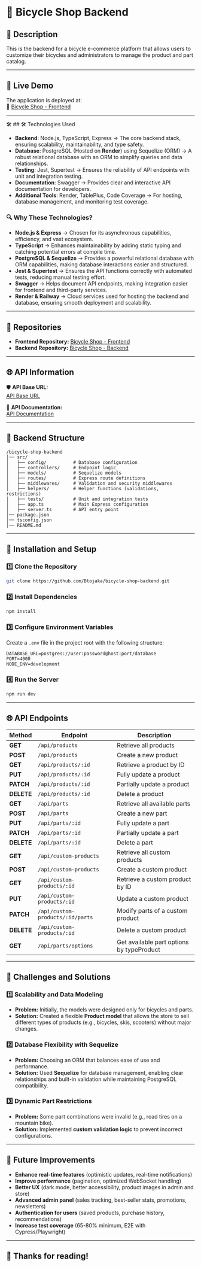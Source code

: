 # 🚴 Bicycle Shop Backend

## 📌 Description

This is the backend for a bicycle e-commerce platform that allows users to customize their bicycles and administrators to manage the product and part catalog.

---

## 🚀 Live Demo

The application is deployed at:  
🔗 [Bicycle Shop - Frontend](https://btojaka.github.io/bicycle-shop-frontend/)

---

🛠 ## 🛠 Technologies Used

- **Backend**: Node.js, TypeScript, Express → The core backend stack, ensuring scalability, maintainability, and type safety.
- **Database**: PostgreSQL (Hosted on **Render**) using Sequelize (ORM) → A robust relational database with an ORM to simplify queries and data relationships.
- **Testing**: Jest, Supertest → Ensures the reliability of API endpoints with unit and integration testing.
- **Documentation**: Swagger → Provides clear and interactive API documentation for developers.
- **Additional Tools**: Render, TablePlus, Code Coverage → For hosting, database management, and monitoring test coverage.

### 🔍 Why These Technologies?

- **Node.js & Express** → Chosen for its asynchronous capabilities, efficiency, and vast ecosystem.
- **TypeScript** → Enhances maintainability by adding static typing and catching potential errors at compile time.
- **PostgreSQL & Sequelize** → Provides a powerful relational database with ORM capabilities, making database interactions easier and structured.
- **Jest & Supertest** → Ensures the API functions correctly with automated tests, reducing manual testing effort.
- **Swagger** → Helps document API endpoints, making integration easier for frontend and third-party services.
- **Render & Railway** → Cloud services used for hosting the backend and database, ensuring smooth deployment and scalability.

---

## 🔗 Repositories

- **Frontend Repository:** [Bicycle Shop - Frontend](https://github.com/Btojaka/bicycle-shop-frontend)
- **Backend Repository:** [Bicycle Shop - Backend](https://github.com/Btojaka/bicycle-shop-backend)

---

## 🌐 API Information

🛡️ **API Base URL:**  
[API Base URL](https://bicycle-shop-backend-jqz7.onrender.com/api/products)

📝 **API Documentation:**  
[API Documentation](https://bicycle-shop-backend-jqz7.onrender.com/docs)

---

## 📁 Backend Structure

```
/bicycle-shop-backend
│── src/
│   ├── config/          # Database configuration
│   ├── controllers/     # Endpoint logic
│   ├── models/          # Sequelize models
│   ├── routes/          # Express route definitions
│   ├── middlewares/     # Validation and security middlewares
│   ├── helpers/         # Helper functions (validations, restrictions)
│   ├── tests/           # Unit and integration tests
│   ├── app.ts           # Main Express configuration
│   ├── server.ts        # API entry point
│── package.json
│── tsconfig.json
│── README.md
```

---

## 🚀 Installation and Setup

### **1️⃣ Clone the Repository**

```bash
git clone https://github.com/Btojaka/bicycle-shop-backend.git
```

### **2️⃣ Install Dependencies**

```bash
npm install
```

### **3️⃣ Configure Environment Variables**

Create a `.env` file in the project root with the following structure:

```
DATABASE_URL=postgres://user:password@host:port/database
PORT=4000
NODE_ENV=development
```

### **4️⃣ Run the Server**

```bash
npm run dev
```

---

## 🌐 API Endpoints

| Method     | Endpoint                         | Description                               |
| ---------- | -------------------------------- | ----------------------------------------- |
| **GET**    | `/api/products`                  | Retrieve all products                     |
| **POST**   | `/api/products`                  | Create a new product                      |
| **GET**    | `/api/products/:id`              | Retrieve a product by ID                  |
| **PUT**    | `/api/products/:id`              | Fully update a product                    |
| **PATCH**  | `/api/products/:id`              | Partially update a product                |
| **DELETE** | `/api/products/:id`              | Delete a product                          |
| **GET**    | `/api/parts`                     | Retrieve all available parts              |
| **POST**   | `/api/parts`                     | Create a new part                         |
| **PUT**    | `/api/parts/:id`                 | Fully update a part                       |
| **PATCH**  | `/api/parts/:id`                 | Partially update a part                   |
| **DELETE** | `/api/parts/:id`                 | Delete a part                             |
| **GET**    | `/api/custom-products`           | Retrieve all custom products              |
| **POST**   | `/api/custom-products`           | Create a custom product                   |
| **GET**    | `/api/custom-products/:id`       | Retrieve a custom product by ID           |
| **PUT**    | `/api/custom-products/:id`       | Update a custom product                   |
| **PATCH**  | `/api/custom-products/:id/parts` | Modify parts of a custom product          |
| **DELETE** | `/api/custom-products/:id`       | Delete a custom product                   |
| **GET**    | `/api/parts/options`             | Get available part options by typeProduct |

---

## 🎯 Challenges and Solutions

### **1️⃣ Scalability and Data Modeling**

- **Problem:** Initially, the models were designed only for bicycles and parts.
- **Solution:** Created a flexible **Product model** that allows the store to sell different types of products (e.g., bicycles, skis, scooters) without major changes.

### **2️⃣ Database Flexibility with Sequelize**

- **Problem:** Choosing an ORM that balances ease of use and performance.
- **Solution:** Used **Sequelize** for database management, enabling clear relationships and built-in validation while maintaining PostgreSQL compatibility.

### **3️⃣ Dynamic Part Restrictions**

- **Problem:** Some part combinations were invalid (e.g., road tires on a mountain bike).
- **Solution:** Implemented **custom validation logic** to prevent incorrect configurations.

---

## 🚀 Future Improvements

- **Enhance real-time features** (optimistic updates, real-time notifications)
- **Improve performance** (pagination, optimized WebSocket handling)
- **Better UX** (dark mode, better accessibility, product images in admin and store)
- **Advanced admin panel** (sales tracking, best-seller stats, promotions, newsletters)
- **Authentication for users** (saved products, purchase history, recommendations)
- **Increase test coverage** (65-80% minimum, E2E with Cypress/Playwright)

---

## 🎉 Thanks for reading!
